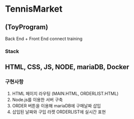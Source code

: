 # TennisMarket
(ToyProgram)
---
Back End + Front End connect training
### Stack
HTML, CSS, JS, NODE, mariaDB, Docker
---
### 구현사항

1) HTML 페이지 라우팅 (MAIN.HTML, ORDERLIST.HTML)
2) Node.js를 이용한 서버 구축
3) ORDER 버튼을 이용해 mariaDB에 구매날짜 삽입
4) 삽입된 날짜와 구입 라켓 ORDERLIST에 실시간 표현
   
